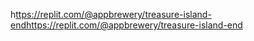 h[ttps://replit.com/@appbrewery/treasure-island-end](https://replit.com/@appbrewery/treasure-island-end)https://replit.com/@appbrewery/treasure-island-end
